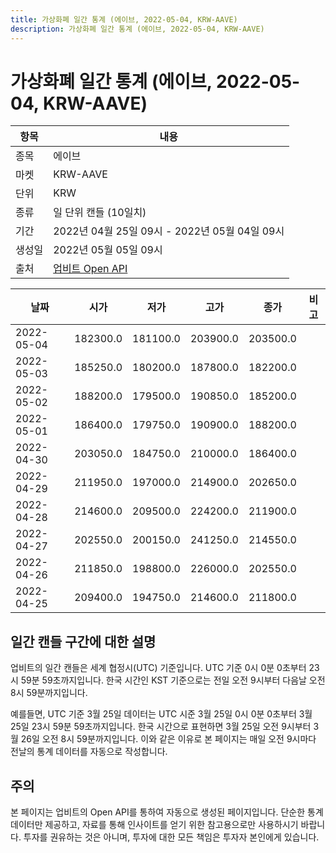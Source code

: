 ```yaml
---
title: 가상화폐 일간 통계 (에이브, 2022-05-04, KRW-AAVE)
description: 가상화폐 일간 통계 (에이브, 2022-05-04, KRW-AAVE)
---
```



가상화폐 일간 통계 (에이브, 2022-05-04, KRW-AAVE)
===

|항목|내용|
|--|--|
|종목|에이브|
|마켓|KRW-AAVE|
|단위|KRW|
|종류|일 단위 캔들 (10일치)|
|기간|2022년 04월 25일 09시 - 2022년 05월 04일 09시|
|생성일|2022년 05월 05일 09시|
|출처|[업비트 Open API](https://docs.upbit.com)|


|날짜|시가|저가|고가|종가|비고|
|--|--|--|--|--|--|
|2022-05-04|182300.0|181100.0|203900.0|203500.0|    |
|2022-05-03|185250.0|180200.0|187800.0|182200.0|    |
|2022-05-02|188200.0|179500.0|190850.0|185200.0|    |
|2022-05-01|186400.0|179750.0|190900.0|188200.0|    |
|2022-04-30|203050.0|184750.0|210000.0|186400.0|    |
|2022-04-29|211950.0|197000.0|214900.0|202650.0|    |
|2022-04-28|214600.0|209500.0|224200.0|211900.0|    |
|2022-04-27|202550.0|200150.0|241250.0|214550.0|    |
|2022-04-26|211850.0|198800.0|226000.0|202550.0|    |
|2022-04-25|209400.0|194750.0|214600.0|211800.0|    |


일간 캔들 구간에 대한 설명
---


업비트의 일간 캔들은 세계 협정시(UTC) 기준입니다. 
UTC 기준 0시 0분 0초부터 23시 59분 59초까지입니다. 
한국 시간인 KST 기준으로는 전일 오전 9시부터 다음날 오전 8시 59분까지입니다. 


예를들면, UTC 기준 3월 25일 데이터는 UTC 시준 3월 25일 0시 0분 0초부터 3월 25일 23시 59분 59초까지입니다. 
한국 시간으로 표현하면 3월 25일 오전 9시부터 3월 26일 오전 8시 59분까지입니다. 
이와 같은 이유로 본 페이지는 매일 오전 9시마다 전날의 통계 데이터를 자동으로 작성합니다. 


주의
---


본 페이지는 업비트의 Open API를 통하여 자동으로 생성된 페이지입니다. 
단순한 통계 데이터만 제공하고, 자료를 통해 인사이트를 얻기 위한 참고용으로만 사용하시기 바랍니다. 
투자를 권유하는 것은 아니며, 투자에 대한 모든 책임은 투자자 본인에게 있습니다. 
